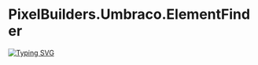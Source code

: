 # PixelBuilders.Umbraco.ElementFinder

[![Typing SVG](https://readme-typing-svg.demolab.com?font=Fira+Code&weight=600&size=90&duration=1000&pause=100&vCenter=true&width=435&height=100&lines=This;Is;A;Test)](https://git.io/typing-svg)
